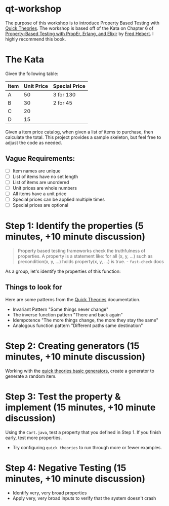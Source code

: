 # qt-workshop

The purpose of this workshop is to introduce Property Based Testing with [Quick Theories](https://github.com/quicktheories/QuickTheories). The workshop is based off of the Kata on Chapter 6 of [Property-Based Testing with PropEr, Erlang, and Elixir](https://propertesting.com/) by [Fred Hebert](https://ferd.ca/). I highly recommend this book.

# The Kata

Given the following table:

| Item | Unit Price | Special Price |
|------|------------|---------------|
| A    | 50         | 3 for 130     |
| B    | 30         | 2 for 45      |
| C    | 20         |               |
| D    | 15         |               |

Given a item price catalog, when given a list of items to purchase, then calculate the total. This project provides a sample skeleton, but feel free to adjust the code as needed.

## Vague Requirements:

- [ ] Item names are unique
- [ ] List of items have no set length
- [ ] List of items are unordered
- [ ] Unit prices are whole numbers
- [ ] All items have a unit price
- [ ] Special prices can be applied multiple times
- [ ] Special prices are optional

# Step 1: Identify the properties (5 minutes, +10 minute discussion)

> Property based testing frameworks check the truthfulness of properties. A property is a statement like: for all (x, y, ...) such as precondition(x, y, ...) holds property(x, y, ...) is true. - `fast-check` docs

As a group, let's identify the properties of this function:

## Things to look for

Here are some patterns from the [Quick Theories](https://github.com/quicktheories/QuickTheories) documentation.

- Invariant Pattern "Some things never change"
- The inverse function pattern "There and back again"
- Idempotence "The more things change, the more they stay the same"
- Analogous function pattern "Different paths same destination"

# Step 2: Creating generators (15 minutes, +10 minute discussion)

Working with the [quick theories basic generators](https://github.com/quicktheories/QuickTheories), create a generator to generate a random item.

# Step 3: Test the property & implement (15 minutes, +10 minute discussion)

Using the `Cart.java`, test a property that you defined in Step 1. If you finish early, test more properties.

- Try configuring `quick theories` to run through more or fewer examples.

# Step 4: Negative Testing (15 minutes, +10 minute discussion)

- Identify very, very broad properties
- Apply very, very broad inputs to verify that the system doesn't crash
